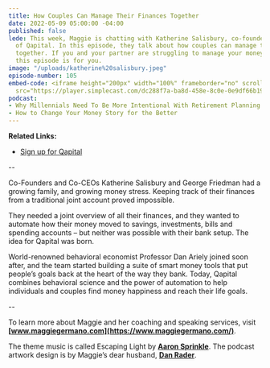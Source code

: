 ```yaml
---
title: How Couples Can Manage Their Finances Together
date: 2022-05-09 05:00:00 -04:00
published: false
lede: This week, Maggie is chatting with Katherine Salisbury, co-founder and co-CEO
  of Qapital. In this episode, they talk about how couples can manage their finances
  together. If you and your partner are struggling to manage your money together,
  this episode is for you.
image: "/uploads/katherine%20salisbury.jpeg"
episode-number: 105
embed-code: <iframe height="200px" width="100%" frameborder="no" scrolling="no" seamless
  src="https://player.simplecast.com/dc288f7a-ba8d-458e-8c0e-0e9df66b1910?dark=false"></iframe>
podcast:
- Why Millennials Need To Be More Intentional With Retirement Planning
- How to Change Your Money Story for the Better
---
```


**Related Links:**

* [Sign up for Qapital](https://www.qapital.com/?campaign=the_money_circle&tt=j8e3x13_g6rptk3)

--

Co-Founders and Co-CEOs Katherine Salisbury and George Friedman had a growing family, and growing money stress. Keeping track of their finances from a traditional joint account proved impossible.

They needed a joint overview of all their finances, and they wanted to automate how their money moved to savings, investments, bills and spending accounts – but neither was possible with their bank setup. The idea for Qapital was born.

World-renowned behavioral economist Professor Dan Ariely joined soon after, and the team started building a suite of smart money tools that put people’s goals back at the heart of the way they bank. Today, Qapital combines behavioral science and the power of automation to help individuals and couples find money happiness and reach their life goals.

--

To learn more about Maggie and her coaching and speaking services, visit **[www.maggiegermano.com](https://www.maggiegermano.com/)**.

The theme music is called Escaping Light by **[Aaron Sprinkle](http://aaronsprinklemusic.com/)**. The podcast artwork design is by Maggie’s dear husband, **[Dan Rader](https://danrdesign.com/)**.
